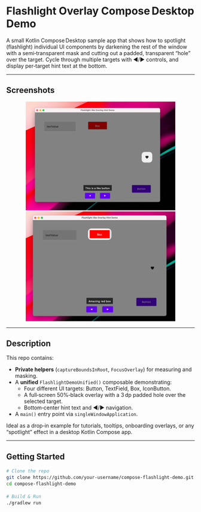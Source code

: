 # Flashlight Overlay Compose Desktop Demo

A small Kotlin Compose Desktop sample app that shows how to spotlight (flashlight) individual UI components by darkening the rest of the window with a semi‑transparent mask and cutting out a padded, transparent “hole” over the target. Cycle through multiple targets with ◀/▶ controls, and display per‑target hint text at the bottom.

---

## Screenshots

<p align="center">
  <img src="resources/img.png" alt="Flashlight highlighting Button" width="400"/>
  <img src="resources/img_1.png" alt="Flashlight highlighting TextField" width="400"/>
</p>

---

## Description

This repo contains:

- **Private helpers** (`captureBoundsInRoot`, `FocusOverlay`) for measuring and masking.
- A **unified** `FlashlightDemoUnified()` composable demonstrating:
    - Four different UI targets: Button, TextField, Box, IconButton.
    - A full‑screen 50%‑black overlay with a 3 dp padded hole over the selected target.
    - Bottom‑center hint text and ◀/▶ navigation.
- A `main()` entry point via `singleWindowApplication`.

Ideal as a drop‑in example for tutorials, tooltips, onboarding overlays, or any “spotlight” effect in a desktop Kotlin Compose app.

---

## Getting Started

```bash
# Clone the repo
git clone https://github.com/your‑username/compose‑flashlight‑demo.git
cd compose‑flashlight‑demo

# Build & Run
./gradlew run
